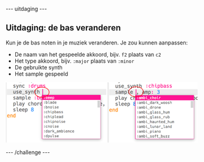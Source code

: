--- uitdaging ---

## Uitdaging: de bas veranderen

Kun je de bas noten in je muziek veranderen. Je zou kunnen aanpassen:

+ De naam van het gespeelde akkoord, bijv. `f2` plaats van `c2`
+ Het type akkoord, bijv. `:major` plaats van `:minor`
+ De gebruikte synth
+ Het sample gespeeld

![screenshot](images/dj-bass-challenge.png)

--- /challenge ---